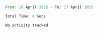 <!--START_SECTION:waka-->

```rust
From: 10 April 2025 - To: 17 April 2025

Total Time: 0 secs

No activity tracked
```

<!--END_SECTION:waka-->

